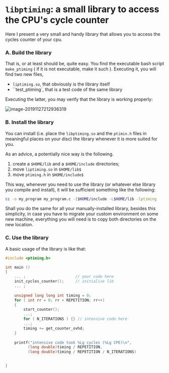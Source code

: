 # `libptiming`: a small library to access the CPU's  cycle counter



Here I present a very small and handy library that allows you to access the cycles counter of your cpu.

### A. Build the library

That is, or at least should be, quite easy. You find the executable bash script `make_ptiming` ( if it is not executable, make it such ). Executing it, you will find two new files, 

- `liptiming.so`, that obviously is the library itself
- ``test_ptiming`, that is a test code of the same library

Executing the latter, you may verify that the library is working properly:

![image-20191127212936319](/home/luca/work/TEACHING/DSSC/FHPC_2019-2020/libptiming/image-20191127212936319.png)



### B. Install the library

You can install (i.e. place the `libptiming.so` and the `ptimin.h` files in meaningful places on your disc) the library whenever it is more suited for you.



As an advice, a potentially nice way is the following.

1. create a `$HOME/lib` and a `$HOME/include` directories;
2. move `liptiming.so` in `$HOME/lib$`
3. move `ptiming.h` in `$HOME/include$`

This way, whenever you need to use the library (or whatever else library you compile and install), it will be sufficient something like the following:

```bash
cc -o my_program my_program.c -I$HOME/include -L$HOME/lib -lptiming
```

Shall you do the same for all your manually-installed library, besides this simplicity, in case you have to migrate your custom environment on some new machine, everything you will need is to copy both directories  on the new location.



### C. Use the library

A basic usage of the library is like that:

```C
#include <ptiming.h>

int main ()
{
	... ;                      // your code here
    init_cycles_counter();     // initialise lib
    ... ;
    
    unsigned long long int timing = 0;
    for ( int rr = 0; rr < REPETITION; rr++)
    {
    	start_counter();
    	...;                       
        for ( N_ITERATIONS ) {} // intensive code here
    	...;
    	timing += get_counter_ovhd;
    }
    
    printf("intensive code took %Lg cycles (%Lg CPE)\n",
          (long double)timing / REPETITION,
          (long double)timing / REPETITION / N_ITERATIONS)
        

}
```

